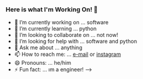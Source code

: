 ### Here is what I'm Working On! 👋


- 🔭 I’m currently working on ... software
- 🌱 I’m currently learning ... python
- 👯 I’m looking to collaborate on ... not now!
- 🤔 I’m looking for help with ... software and python
- 💬 Ask me about ... anything
- 📫 How to reach me: ... [e-mail](ekincisemmih@hotmail.com) or [instagram](https://www.instagram.com/5mheknc/)
- 😄 Pronouns: ... he/him
- ⚡ Fun fact: ... ım a engineer!
-->
